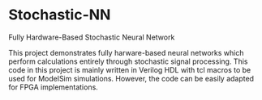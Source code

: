 # Stochastic-NN
Fully Hardware-Based Stochastic Neural Network

This project demonstrates fully harware-based neural networks which perform calculations entirely through stochastic signal processing. This code in this project is mainly written in Verilog HDL with tcl macros to be used for ModelSim simulations. However, the code can be easily adapted for FPGA implementations. 


